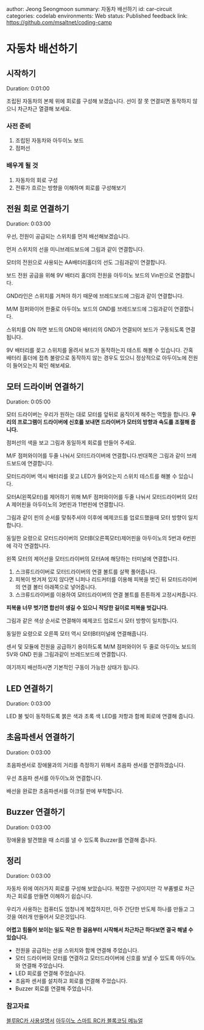 author: Jeong Seongmoon
summary: 자동차 배선하기
id: car-circuit
categories: codelab
environments: Web
status: Published
feedback link: https://github.com/msaltnet/coding-camp

# 자동차 배선하기

## 시작하기
Duration: 0:01:00

조립된 자동차의 본체 위에 회로를 구성해 보겠습니다. 선이 잘 못 연결되면 동작하지 않으니 차근차근 열결해 보세요.

### 사전 준비
1. 조립된 자동차와 아두이노 보드
2. 점퍼선

### 배우게 될 것
1. 자동차의 회로 구성
1. 전류가 흐르는 방향을 이해하며 회로를 구성해보기

## 전원 회로 연결하기
Duration: 0:03:00

우선, 전원이 공급되는 스위치를 먼저 배선해보겠습니다.

먼저 스위치의 선을 미니브레드보드에 그림과 같이 연결합니다.

모터의 전원으로 사용되는 AA배터리홀더의 선도 그림과같이 연결합니다.


보드 전원 공급을 위해 9V 배터리 홀더의 전원을 아두이노 보드의 Vin핀으로 연결합니다.

GND라인은 스위치를 거쳐야 하기 때문에 브레드보드에 그림과 같이 연결합니다.

M/M 점퍼와이어 한줄로 아두이노 보드의 GND를 브레드보드에 그림과같이 연결합니다.

스위치를 ON 하면 보드의 GND와 배터리의 GND가 연결되어 보드가 구동되도록 연결됩니다.

9V 배터리를 꽂고 스위치를 올려서 보드가 동작하는지 테스트 해볼 수 있습니다. 간혹 배터리 홀더에 접촉 불량으로 동작하지 않는 경우도 있으니 정상적으로 아두이노에 전원이 들어오는지 확인 해보세요.


## 모터 드라이버 연결하기
Duration: 0:05:00

모터 드라이버는 우리가 원하는 대로 모터를 앞뒤로 움직이게 해주는 역할을 합니다. **우리의 프로그램이 드라이버에 신호를 보내면 드라이버가 모터의 방향과 속도를 조절해 줍니다.**

점퍼선의 색을 보고 그림과 동일하게 회로를 만들어 주세요.

M/F 점퍼와이어를 두줄 나눠서 모터드라이버에 연결합니다.반대쪽은 그림과 같이 브레드보드에 연결합니다.

모터드라이버 역시 배터리를 꽂고 LED가 들어오는지 스위치 테스트를 해볼 수 있습니다. 



모터A(왼쪽모터)를 제어하기 위해 M/F 점퍼와이어를 두줄 나눠서 모터드라이버의 모터A 제어핀을 아두이노의 3번핀과 11번핀에 연결합니다.

그림과 같이 핀의 순서를 맞춰주셔야 이후에 예제코드를 업로드했을때 모터 방향이 일치합니다.

동일한 요령으로 모터드라이버의 모터B(오른쪽모터)제어핀을 아두이노의 5번과 6번핀에 각각 연결합니다.



왼쪽 모터의 제어선을 모터드라이버의 모터A에 해당하는 터미널에 연결합니다.

1. 스크류드라이버로 모터드라이버의 연결 볼트를 살짝 풀어줍니다.
2. 피복이 벗겨져 있지 않다면 니퍼나 리드커터를 이용해 피복을 벗긴 뒤 모터드라이버의 연결 볼터 아래쪽으로 넣어줍니다.
3. 스크류드라이버를 이용하여 모터드라이버의 연결 볼트를 튼튼하게 고정시켜줍니다.

**피복을 너무 벗기면 합선이 생길 수 있으니 적당한 길이로 피복을 벗깁니다.**

그림과 같은 색상 순서로 연결해야 예제코드 업로드시 모터 방향이 일치합니다.



동일한 요령으로 오른쪽 모터 역시 모터B터미널에 연결해줍니다.



센서 및 모듈에 전원을 공급하기 용이하도록 M/M 점퍼와이어 두 줄로 아두이노 보드의 5V와 GND 핀을 그림과같이 브레드보드에 연결합니다.

여기까지 배선하시면 기본적인 구동이 가능한 상태가 됩니다.

## LED 연결하기
Duration: 0:03:00

LED 불 빛이 동작하도록 붉은 색과 초록 색 LED를 저항과 함께 회로에 연결해 줍니다.

## 초음파센서 연결하기
Duration: 0:03:00

초음파센서로 장애물과의 거리를 측정하기 위해서 초음파 센서를 연결하겠습니다.

우선 초음파 센서를 아두이노와 연결합니다.

배선을 완료한 초음파센서를 아크릴 판에 부착합니다.

## Buzzer 연결하기
Duration: 0:03:00

장애물을 발견했을 때 소리를 낼 수 있도록 Buzzer를 연결해 줍니다.

## 정리
Duration: 0:03:00

자동차 위에 여러가지 회로를 구성해 보았습니다. 복잡한 구성이지만 각 부품별로 차근차근 회로를 만들면 이해하기 쉽습니다.

우리가 사용하는 컴퓨터도 엄청나게 복잡하지만, 아주 간단한 반도체 하나를 만들고 그것을 여러개 만들어서 모은것입니다.

**어렵고 힘들어 보이는 일도 작은 한 걸음부터 시작해서 차근차근 하다보면 결국 해낼 수 있습니다.**

- 전원을 공급하는 선을 스위치와 함께 연결해 주었습니다.
- 모터 드라이버와 모터를 연결하고 모터드라이버에 신호를 보낼 수 있도록 아두이노와 연결해 주었습니다.
- LED 회로를 연결해 주었습니다.
- 초음파 센서를 설치하고 회로를 연결해 주었습니다.
- Buzzer 회로를 연결해 주었습니다.

### 참고자료
[블루RC카 사용설명서](https://www.devicemart.co.kr/goods/download?id=1385495&rank=1)
[아두이노 스마트 RC카 블록코딩 메뉴얼](https://www.devicemart.co.kr/goods/download?id=1385495&rank=2)
